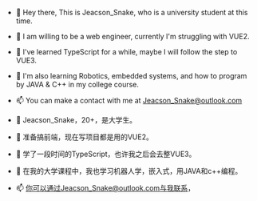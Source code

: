 - 👋 Hey there, This is Jeacson_Snake, who is a university student at this time.
- 🌱 I am willing to be a web engineer, currently I'm struggling with VUE2.
- 🤔 I've learned TypeScript for a while, maybe I will follow the step to VUE3.
- 🎨 I'm also learning Robotics, embedded systems, and how to program by JAVA & C++ in my college course.
- 📫 You can make a contact with me at Jeacson_Snake@outlook.com

- 👋 Jeacson_Snake，20+，是大学生。
- 🌱 准备搞前端，现在写项目都是用的VUE2。
- 🤔 学了一段时间的TypeScript，也许我之后会去整VUE3。
- 🎨 在我的大学课程中，我也学习机器人学，嵌入式，用JAVA和c++编程。
- 📫 你可以通过Jeacson_Snake@outlook.com与我联系，

<!---
JeacsonSnake/JeacsonSnake is a ✨ special ✨ repository because its `README.md` (this file) appears on your GitHub profile.
You can click the Preview link to take a look at your changes.
--->
